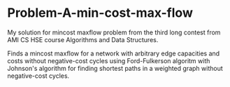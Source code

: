 # Problem-A-min-cost-max-flow

My solution for mincost maxflow problem from the third long contest from AMI CS HSE course Algorithms and Data Structures.

Finds a mincost maxflow for a network with arbitrary edge capacities and costs without negative-cost cycles using Ford-Fulkerson algoritm with Johnson's algorithm for finding shortest paths in a weighted graph without negative-cost cycles.
